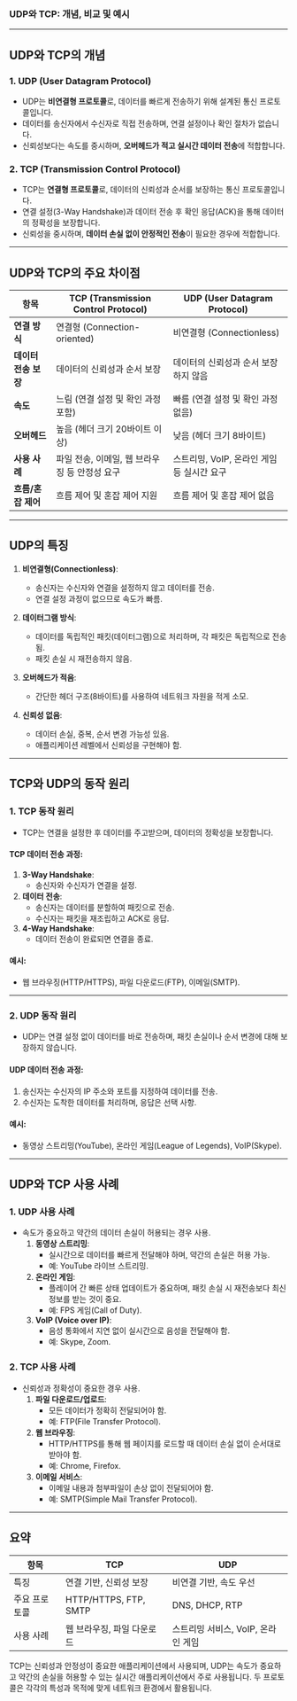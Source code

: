 ### UDP와 TCP: 개념, 비교 및 예시

---

## **UDP와 TCP의 개념**

### **1. UDP (User Datagram Protocol)**
- UDP는 **비연결형 프로토콜**로, 데이터를 빠르게 전송하기 위해 설계된 통신 프로토콜입니다.
- 데이터를 송신자에서 수신자로 직접 전송하며, 연결 설정이나 확인 절차가 없습니다.
- 신뢰성보다는 속도를 중시하며, **오버헤드가 적고 실시간 데이터 전송**에 적합합니다.

### **2. TCP (Transmission Control Protocol)**
- TCP는 **연결형 프로토콜**로, 데이터의 신뢰성과 순서를 보장하는 통신 프로토콜입니다.
- 연결 설정(3-Way Handshake)과 데이터 전송 후 확인 응답(ACK)을 통해 데이터의 정확성을 보장합니다.
- 신뢰성을 중시하며, **데이터 손실 없이 안정적인 전송**이 필요한 경우에 적합합니다.

---

## **UDP와 TCP의 주요 차이점**

| 항목               | TCP (Transmission Control Protocol)           | UDP (User Datagram Protocol)                |
|--------------------|-----------------------------------------------|---------------------------------------------|
| **연결 방식**       | 연결형 (Connection-oriented)                  | 비연결형 (Connectionless)                   |
| **데이터 전송 보장** | 데이터의 신뢰성과 순서 보장                    | 데이터의 신뢰성과 순서 보장하지 않음         |
| **속도**           | 느림 (연결 설정 및 확인 과정 포함)             | 빠름 (연결 설정 및 확인 과정 없음)           |
| **오버헤드**       | 높음 (헤더 크기 20바이트 이상)                 | 낮음 (헤더 크기 8바이트)                     |
| **사용 사례**       | 파일 전송, 이메일, 웹 브라우징 등 안정성 요구   | 스트리밍, VoIP, 온라인 게임 등 실시간 요구   |
| **흐름/혼잡 제어**  | 흐름 제어 및 혼잡 제어 지원                    | 흐름 제어 및 혼잡 제어 없음                 |

---

## **UDP의 특징**

1. **비연결형(Connectionless)**:
   - 송신자는 수신자와 연결을 설정하지 않고 데이터를 전송.
   - 연결 설정 과정이 없으므로 속도가 빠름.

2. **데이터그램 방식**:
   - 데이터를 독립적인 패킷(데이터그램)으로 처리하며, 각 패킷은 독립적으로 전송됨.
   - 패킷 손실 시 재전송하지 않음.

3. **오버헤드가 적음**:
   - 간단한 헤더 구조(8바이트)를 사용하여 네트워크 자원을 적게 소모.

4. **신뢰성 없음**:
   - 데이터 손실, 중복, 순서 변경 가능성 있음.
   - 애플리케이션 레벨에서 신뢰성을 구현해야 함.

---

## **TCP와 UDP의 동작 원리**

### **1. TCP 동작 원리**
- TCP는 연결을 설정한 후 데이터를 주고받으며, 데이터의 정확성을 보장합니다.

#### TCP 데이터 전송 과정:
1. **3-Way Handshake**:
   - 송신자와 수신자가 연결을 설정.
2. **데이터 전송**:
   - 송신자는 데이터를 분할하여 패킷으로 전송.
   - 수신자는 패킷을 재조립하고 ACK로 응답.
3. **4-Way Handshake**:
   - 데이터 전송이 완료되면 연결을 종료.

#### 예시:
- 웹 브라우징(HTTP/HTTPS), 파일 다운로드(FTP), 이메일(SMTP).

---

### **2. UDP 동작 원리**
- UDP는 연결 설정 없이 데이터를 바로 전송하며, 패킷 손실이나 순서 변경에 대해 보장하지 않습니다.

#### UDP 데이터 전송 과정:
1. 송신자는 수신자의 IP 주소와 포트를 지정하여 데이터를 전송.
2. 수신자는 도착한 데이터를 처리하며, 응답은 선택 사항.

#### 예시:
- 동영상 스트리밍(YouTube), 온라인 게임(League of Legends), VoIP(Skype).

---

## **UDP와 TCP 사용 사례**

### 1. UDP 사용 사례
- 속도가 중요하고 약간의 데이터 손실이 허용되는 경우 사용.
  1. **동영상 스트리밍**:
     - 실시간으로 데이터를 빠르게 전달해야 하며, 약간의 손실은 허용 가능.
     - 예: YouTube 라이브 스트리밍.
  2. **온라인 게임**:
     - 플레이어 간 빠른 상태 업데이트가 중요하며, 패킷 손실 시 재전송보다 최신 정보를 받는 것이 중요.
     - 예: FPS 게임(Call of Duty).
  3. **VoIP (Voice over IP)**:
     - 음성 통화에서 지연 없이 실시간으로 음성을 전달해야 함.
     - 예: Skype, Zoom.

### 2. TCP 사용 사례
- 신뢰성과 정확성이 중요한 경우 사용.
  1. **파일 다운로드/업로드**:
     - 모든 데이터가 정확히 전달되어야 함.
     - 예: FTP(File Transfer Protocol).
  2. **웹 브라우징**:
     - HTTP/HTTPS를 통해 웹 페이지를 로드할 때 데이터 손실 없이 순서대로 받아야 함.
     - 예: Chrome, Firefox.
  3. **이메일 서비스**:
     - 이메일 내용과 첨부파일이 손상 없이 전달되어야 함.
     - 예: SMTP(Simple Mail Transfer Protocol).

---

## 요약

| 항목               | TCP                                              | UDP                                              |
|--------------------|--------------------------------------------------|--------------------------------------------------|
| 특징               | 연결 기반, 신뢰성 보장                           | 비연결 기반, 속도 우선                           |
| 주요 프로토콜       | HTTP/HTTPS, FTP, SMTP                            | DNS, DHCP, RTP                                   |
| 사용 사례          | 웹 브라우징, 파일 다운로드                       | 스트리밍 서비스, VoIP, 온라인 게임               |

TCP는 신뢰성과 안정성이 중요한 애플리케이션에서 사용되며, UDP는 속도가 중요하고 약간의 손실을 허용할 수 있는 실시간 애플리케이션에서 주로 사용됩니다. 두 프로토콜은 각각의 특성과 목적에 맞게 네트워크 환경에서 활용됩니다.
